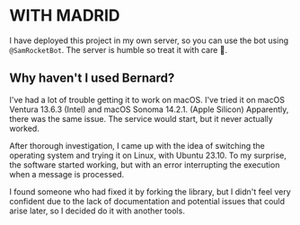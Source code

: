 # WITH MADRID

I have deployed this project in my own server, so you can use the bot using `@SamRocketBot`.
The server is humble so treat it with care 🙂.

## Why haven't I used Bernard?

I've had a lot of trouble getting it to work on macOS.
I've tried it on macOS Ventura 13.6.3 (Intel) and macOS Sonoma 14.2.1. (Apple Silicon)
Apparently, there was the same issue. The service would start, but it never actually worked.

After thorough investigation, I came up with the idea of switching the operating system and trying it on Linux, with Ubuntu 23.10.
To my surprise, the software started working, but with an error interrupting the execution when a message is processed.

I found someone who had fixed it by forking the library, but I didn't feel very confident due to the lack of documentation and potential issues that could arise later, so I decided do it with another tools.